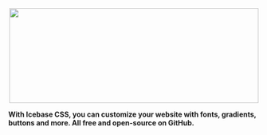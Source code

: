 <html>
<body>
  <div>
<center>
<img 
 width="500"
height="190"
src="https://firebasestorage.googleapis.com/v0/b/icebasecdn.appspot.com/o/20220910_145352_0000%20(1).png?alt=media&token=226de300-6cb6-4e19-a49a-14bea3e44770"
</center>
  </div>
 </p>

**With Icebase CSS, you can customize your website with fonts, gradients, buttons and more. All free and open-source on GitHub.**
